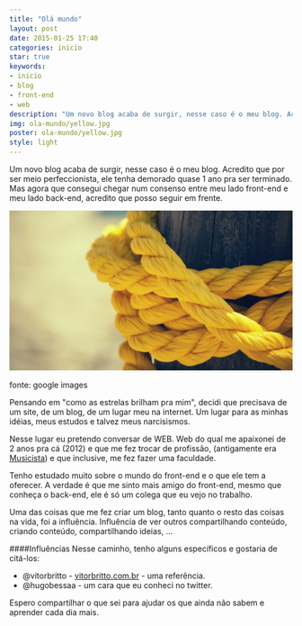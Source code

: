 ```yaml
---
title: "Olá mundo"
layout: post
date: 2015-01-25 17:40
categories: inicio
star: true
keywords:
- inicio
- blog
- front-end
- web
description: "Um novo blog acaba de surgir, nesse caso é o meu blog. Acredito que por ser meio perfeccionista, ele tenha demorado quase 1 ano pra ser terminado. Mas agora que consegui chegar num consenso entre meu lado front-end e meu lado back-end, acredito que posso seguir em frente."
img: ola-mundo/yellow.jpg
poster: ola-mundo/yellow.jpg
style: light
---
```

Um novo blog acaba de surgir, nesse caso é o meu blog. Acredito que por ser meio perfeccionista, ele tenha demorado quase 1 ano pra ser terminado. Mas agora que consegui chegar num consenso entre meu lado front-end e meu lado back-end, acredito que posso seguir em frente.

![Yellow](/assets/images/ola-mundo/yellow.jpg)

<p class="img-legenda">fonte: google images</p>

Pensando em "como as estrelas brilham pra mim", decidi que precisava de um site, de um blog, de um lugar meu na internet. Um lugar para as minhas idéias, meus estudos e talvez meus narcisismos.

Nesse lugar eu pretendo conversar de WEB. Web do qual me apaixonei de 2 anos pra cá (2012) e que me fez trocar de profissão, (antigamente era <a href="http://pt.wiktionary.org/wiki/musicista" target="_blank">Musicista</a>) e que inclusive, me fez fazer uma faculdade.

Tenho estudado muito sobre o mundo do front-end e o que ele tem a oferecer. A verdade é que me sinto mais amigo do front-end, mesmo que conheça o back-end, ele é só um colega que eu vejo no trabalho.


Uma das coisas que me fez criar um blog, tanto quanto o resto das coisas na vida, foi a influência. Influência de ver outros compartilhando conteúdo, criando conteúdo, compartilhando ideias, ...

####Influências
Nesse caminho, tenho alguns específicos e gostaria de citá-los:

* @vitorbritto - [vitorbritto.com.br](http://www.vitorbritto.com.br/blog/) - uma referência.
* @hugobessaa - um cara que eu conheci no twitter.

Espero compartilhar o que sei para ajudar os que ainda não sabem e aprender cada dia mais.
